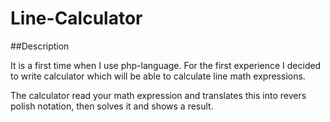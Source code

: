 # Line-Calculator

##Description

It is a first time when I use php-language. For the first experience I decided to write calculator which will be able to calculate line math expressions.

The calculator read your math expression and translates this into revers polish notation, then solves it and shows a result.
